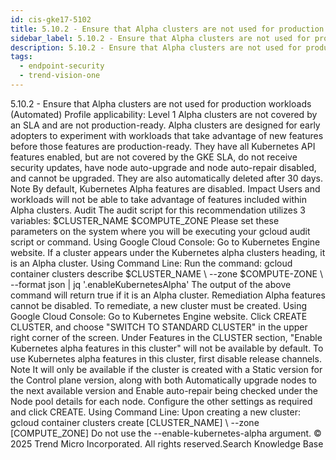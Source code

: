 ```yaml
---
id: cis-gke17-5102
title: 5.10.2 - Ensure that Alpha clusters are not used for production workloads (Automated)
sidebar_label: 5.10.2 - Ensure that Alpha clusters are not used for production workloads (Automated)
description: 5.10.2 - Ensure that Alpha clusters are not used for production workloads (Automated)
tags:
  - endpoint-security
  - trend-vision-one
---
```


 5.10.2 - Ensure that Alpha clusters are not used for production workloads (Automated) Profile applicability: Level 1 Alpha clusters are not covered by an SLA and are not production-ready. Alpha clusters are designed for early adopters to experiment with workloads that take advantage of new features before those features are production-ready. They have all Kubernetes API features enabled, but are not covered by the GKE SLA, do not receive security updates, have node auto-upgrade and node auto-repair disabled, and cannot be upgraded. They are also automatically deleted after 30 days. Note By default, Kubernetes Alpha features are disabled. Impact Users and workloads will not be able to take advantage of features included within Alpha clusters. Audit The audit script for this recommendation utilizes 3 variables: $CLUSTER_NAME $COMPUTE_ZONE Please set these parameters on the system where you will be executing your gcloud audit script or command. Using Google Cloud Console: Go to Kubernetes Engine website. If a cluster appears under the Kubernetes alpha clusters heading, it is an Alpha cluster. Using Command Line: Run the command: gcloud container clusters describe $CLUSTER_NAME \ --zone $COMPUTE-ZONE \ --format json | jq '.enableKubernetesAlpha' The output of the above command will return true if it is an Alpha cluster. Remediation Alpha features cannot be disabled. To remediate, a new cluster must be created. Using Google Cloud Console: Go to Kubernetes Engine website. Click CREATE CLUSTER, and choose "SWITCH TO STANDARD CLUSTER" in the upper right corner of the screen. Under Features in the CLUSTER section, "Enable Kubernetes alpha features in this cluster" will not be available by default. To use Kubernetes alpha features in this cluster, first disable release channels. Note It will only be available if the cluster is created with a Static version for the Control plane version, along with both Automatically upgrade nodes to the next available version and Enable auto-repair being checked under the Node pool details for each node. Configure the other settings as required and click CREATE. Using Command Line: Upon creating a new cluster: gcloud container clusters create [CLUSTER_NAME] \ --zone [COMPUTE_ZONE] Do not use the --enable-kubernetes-alpha argument. © 2025 Trend Micro Incorporated. All rights reserved.Search Knowledge Base